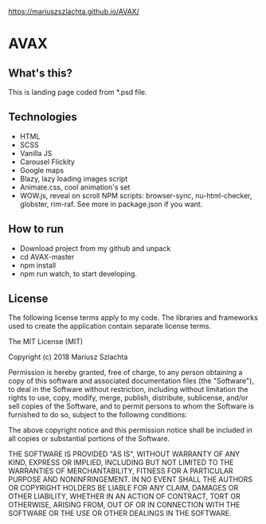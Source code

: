https://mariuszszlachta.github.io/AVAX/


# AVAX

## What's this?
This is landing page coded from *.psd file.

## Technologies

- HTML
- SCSS
- Vanilla JS
- Carousel Flickity
- Google maps
- Blazy, lazy loading images script
- Animate.css, cool animation's set
- WOW.js, reveal on scroll
NPM scripts: browser-sync, nu-html-checker, globster, rim-raf. See more in package.json if you want.

## How to run

- Download project from my github and unpack
- cd AVAX-master
- npm install
- npm run watch, to start developing.

## License

The following license terms apply to my code. The libraries and frameworks used to create the application contain separate license terms.

The MIT License (MIT)

Copyright (c) 2018 Mariusz Szlachta

Permission is hereby granted, free of charge, to any person obtaining a copy of this software and associated documentation files (the "Software"), to deal in the Software without restriction, including without limitation the rights to use, copy, modify, merge, publish, distribute, sublicense, and/or sell copies of the Software, and to permit persons to whom the Software is furnished to do so, subject to the following conditions:

The above copyright notice and this permission notice shall be included in all copies or substantial portions of the Software.

THE SOFTWARE IS PROVIDED "AS IS", WITHOUT WARRANTY OF ANY KIND, EXPRESS OR IMPLIED, INCLUDING BUT NOT LIMITED TO THE WARRANTIES OF MERCHANTABILITY, FITNESS FOR A PARTICULAR PURPOSE AND NONINFRINGEMENT. IN NO EVENT SHALL THE AUTHORS OR COPYRIGHT HOLDERS BE LIABLE FOR ANY CLAIM, DAMAGES OR OTHER LIABILITY, WHETHER IN AN ACTION OF CONTRACT, TORT OR OTHERWISE, ARISING FROM, OUT OF OR IN CONNECTION WITH THE SOFTWARE OR THE USE OR OTHER DEALINGS IN THE SOFTWARE.

